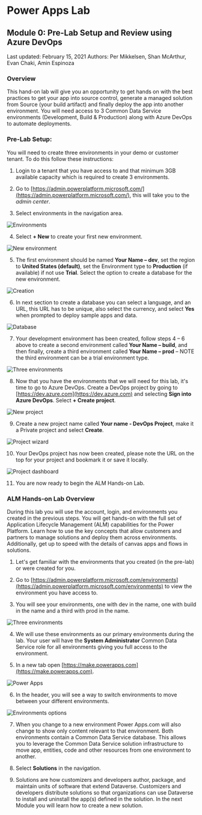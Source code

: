 # Power Apps Lab
## Module 0: Pre-Lab Setup and Review using Azure DevOps
Last updated: February 15, 2021
Authors: Per Mikkelsen, Shan McArthur, Evan Chaki, Amin Espinoza

### Overview

This hand-on lab will give you an opportunity to get hands on with the best practices to get your app
into source control, generate a managed solution from Source (your build artifact) and finally deploy the
app into another environment. You will need access to 3 Common Data Service environments
(Development, Build & Production) along with Azure DevOps to automate deployments.

### Pre-Lab Setup:

You will need to create three environments in your demo or customer tenant. To do this follow these
instructions:

1. Login to a tenant that you have access to and that minimum 3GB available capacity which is required to create 3 environments.

2. Go to [https://admin.powerplatform.microsoft.com/](https://admin.powerplatform.microsoft.com/), this will take you to the *admin center*.

3. Select environments in the navigation area.

![Environments](./assets/module0/img0.jpg)

4. Select **+ New** to create your first new environment.

![New environment](./assets/module0/img1.jpg)

5. The first environment should be named **Your Name – dev**, set the region to **United States (default)**, set the Environment type to **Production** (if available) if not use **Trial**. Select the option to create a database for the new environment.

![Creation](./assets/module0/img2.jpg)

6. In next section to create a database you can select a language, and an URL, this URL has to be unique, also select the currency, and select **Yes** when prompted to deploy sample apps and data.

![Database](./assets/module0/img3.jpg)

7. Your development environment has been created, follow steps 4 – 6 above to create a second environment called **Your Name – build**, and then finally, create a third environment called **Your Name – prod** – NOTE the third environment can be a trial environment type.

![Three environments](./assets/module0/img4.jpg)

8. Now that you have the environments that we will need for this lab, it's time to go to Azure DevOps. Create a DevOps project by going to [https://dev.azure.com](https://dev.azure.com) and selecting **Sign into Azure DevOps**. Select **+ Create project**. 

![New project](./assets/module0/img5.jpg)

9. Create a new project name called **Your name - DevOps Project**, make it a Private project and select **Create**.

![Project wizard](./assets/module0/img6.jpg)

10. Your DevOps project has now been created, please note the URL on the top for your project and bookmark it or save it locally.

![Project dashboard](./assets/module0/img7.jpg)

11. You are now ready to begin the ALM Hands-on Lab.

### ALM Hands-on Lab Overview

During this lab you will use the account, login, and environments you created in the previous steps. You will get hands-on with the full set of Application Lifecycle Management (ALM) capabilities for the Power Platform. Learn how to use the key concepts that allow customers and partners to manage solutions and deploy them across environments. Additionally, get up to speed with the details of canvas apps and flows in solutions.

1. Let's get familiar with the environments that you created (in the pre-lab) or were created for you.

2. Go to [https://admin.powerplatform.microsoft.com/environments](https://admin.powerplatform.microsoft.com/environments) to view the environment you have access to.

3. You will see your environments, one with dev in the name, one with build in the name and a third with prod in the name.

![Three environments](./assets/module0/img4.jpg)

4. We will use these environments as our primary environments during the lab. Your user will have the **System Administrator** Common Data Service role for all environments giving you full access to the environment.

5. In a new tab open [https://make.powerapps.com](https://make.powerapps.com).

![Power Apps](./assets/module0/img8.jpg)

6. In the header, you will see a way to switch environments to move between your different environments.

![Environments options](./assets/module0/img9.jpg)

7. When you change to a new environment Power Apps.com will also change to show only content relevant to that environment. Both environments contain a Common Data Service database. This allows you to leverage the Common Data Service solution infrastructure to move app, entities, code and other resources from one environment to another.

8. Select **Solutions** in the navigation.

9. Solutions are how customizers and developers author, package, and maintain units of software that extend Dataverse. Customizers and developers distribute solutions so that organizations can use Dataverse to install and uninstall the app(s) defined in the solution. In the next Module you will learn how to create a new solution.